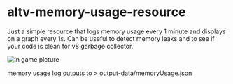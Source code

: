 # altv-memory-usage-resource
Just a simple resource that logs memory usage every 1 minute and displays on a graph every 1s. Can be useful to detect memory leaks and to see if your code is clean for v8 garbage collector.

![in game picture](https://imgur.com/O4Zr2fY)

memory usage log outputs to > output-data/memoryUsage.json
